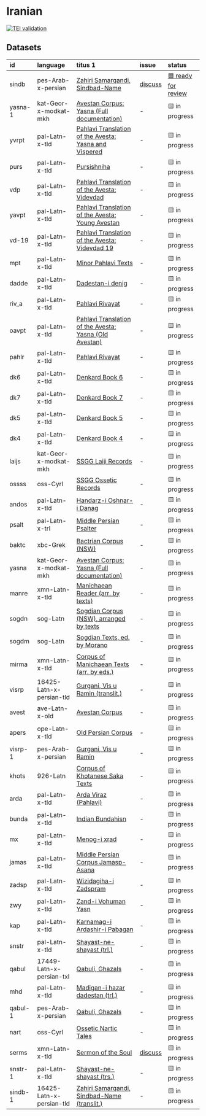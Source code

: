 # Iranian
[![TEI validation](https://github.com/TITUS-2-0/iranian/actions/workflows/validate_data.yaml/badge.svg?branch=main)](https://github.com/TITUS-2-0/iranian/actions/workflows/validate_data.yaml)
## Datasets
| id      | language                 | titus 1                                                                                                                                  | issue                                                    | status                                                             |
|:--------|:-------------------------|:-----------------------------------------------------------------------------------------------------------------------------------------|:---------------------------------------------------------|:-------------------------------------------------------------------|
| sindb   | pes-Arab-x-persian       | [Zahiri Samarqandi, Sindbad-Name](http://titus.uni-frankfurt.de/texte/etca/iran/niran/npers/sindbad/sindb.htm)                           | [discuss](https://github.com/TITUS-2-0/iranian/issues/3) | [🟦 ready for review](https://github.com/TITUS-2-0/iranian/pull/4) |
| yasna-1 | kat-Geor-x-modkat-mkh    | [Avestan Corpus: Yasna (Full documentation)](http://titus.uni-frankfurt.de/texte/etcs/iran/airan/avesta/yasna/yasna/yasna.htm)           | -                                                        | 🟨 in progress                                                     |
| yvrpt   | pal-Latn-x-tld           | [Pahlavi Translation of the Avesta: Yasna and Vispered](http://titus.uni-frankfurt.de/texte/etcs/iran/miran/mpers/avpt/yvrpt/yvrpt.htm)  | -                                                        | 🟨 in progress                                                     |
| purs    | pal-Latn-x-tld           | [Pursishniha](http://titus.uni-frankfurt.de/texte/etcs/iran/miran/mpers/avpt/purs/purs.htm)                                              | -                                                        | 🟨 in progress                                                     |
| vdp     | pal-Latn-x-tld           | [Pahlavi Translation of the Avesta: Videvdad](http://titus.uni-frankfurt.de/texte/etcs/iran/miran/mpers/avpt/vdp/vdp.htm)                | -                                                        | 🟨 in progress                                                     |
| yavpt   | pal-Latn-x-tld           | [Pahlavi Translation of the Avesta: Young Avestan](http://titus.uni-frankfurt.de/texte/etcs/iran/miran/mpers/avpt/yavpt/yavpt.htm)       | -                                                        | 🟨 in progress                                                     |
| vd-19   | pal-Latn-x-tld           | [Pahlavi Translation of the Avesta: Videvdad 19](http://titus.uni-frankfurt.de/texte/etcs/iran/miran/mpers/avpt/vd-19p/vd-19.htm)        | -                                                        | 🟨 in progress                                                     |
| mpt     | pal-Latn-x-tld           | [Minor Pahlavi Texts](http://titus.uni-frankfurt.de/texte/etcs/iran/miran/mpers/mpt/mpt.htm)                                             | -                                                        | 🟨 in progress                                                     |
| dadde   | pal-Latn-x-tld           | [Dadestan-i denig](http://titus.uni-frankfurt.de/texte/etcs/iran/miran/mpers/dadden/dadde.htm)                                           | -                                                        | 🟨 in progress                                                     |
| riv_a   | pal-Latn-x-tld           | [Pahlavi Rivayat](http://titus.uni-frankfurt.de/texte/etcs/iran/miran/mpers/riv_af/riv_a.htm)                                            | -                                                        | 🟨 in progress                                                     |
| oavpt   | pal-Latn-x-tld           | [Pahlavi Translation of the Avesta: Yasna (Old Avestan)](http://titus.uni-frankfurt.de/texte/etcs/iran/miran/mpers/avpt/oavpt/oavpt.htm) | -                                                        | 🟨 in progress                                                     |
| pahlr   | pal-Latn-x-tld           | [Pahlavi Rivayat](http://titus.uni-frankfurt.de/texte/etcs/iran/miran/mpers/pahlriv/pahlr.htm)                                           | -                                                        | 🟨 in progress                                                     |
| dk6     | pal-Latn-x-tld           | [Denkard Book 6](http://titus.uni-frankfurt.de/texte/etcs/iran/miran/mpers/dk6/dk6.htm)                                                  | -                                                        | 🟨 in progress                                                     |
| dk7     | pal-Latn-x-tld           | [Denkard Book 7](http://titus.uni-frankfurt.de/texte/etcs/iran/miran/mpers/dk7/dk7.htm)                                                  | -                                                        | 🟨 in progress                                                     |
| dk5     | pal-Latn-x-tld           | [Denkard Book 5](http://titus.uni-frankfurt.de/texte/etcs/iran/miran/mpers/dk5/dk5.htm)                                                  | -                                                        | 🟨 in progress                                                     |
| dk4     | pal-Latn-x-tld           | [Denkard Book 4](http://titus.uni-frankfurt.de/texte/etcs/iran/miran/mpers/dk4/dk4.htm)                                                  | -                                                        | 🟨 in progress                                                     |
| laijs   | kat-Geor-x-modkat-mkh    | [SSGG Laiji Records](http://titus.uni-frankfurt.de/texte/etce/iran/niran/laiji/laijssgg/laijs.htm)                                       | -                                                        | 🟨 in progress                                                     |
| ossss   | oss-Cyrl                 | [SSGG Ossetic Records](http://titus.uni-frankfurt.de/texte/etce/iran/niran/osset/ossssgg/ossss.htm)                                      | -                                                        | 🟨 in progress                                                     |
| andos   | pal-Latn-x-tld           | [Handarz-i Oshnar-i Danag](http://titus.uni-frankfurt.de/texte/etcs/iran/miran/mpers/andoshn/andos.htm)                                  | -                                                        | 🟨 in progress                                                     |
| psalt   | pal-Latn-x-trl           | [Middle Persian Psalter](http://titus.uni-frankfurt.de/texte/etcs/iran/miran/mpers/psalter/psalt.htm)                                    | -                                                        | 🟨 in progress                                                     |
| baktc   | xbc-Grek                 | [Bactrian Corpus (NSW)](http://titus.uni-frankfurt.de/texte/etcs/iran/miran/baktr/baktcorp/baktc.htm)                                    | -                                                        | 🟨 in progress                                                     |
| yasna   | kat-Geor-x-modkat-mkh    | [Avestan Corpus: Yasna (Full documentation)](http://titus.uni-frankfurt.de/texte/etcs/iran/airan/avesta/yasna/yasnavar/yasna.htm)        | -                                                        | 🟨 in progress                                                     |
| manre   | xmn-Latn-x-tld           | [Manichaean Reader (arr. by texts)](http://titus.uni-frankfurt.de/texte/etcs/iran/miran/manich/manreadc/manre.htm)                       | -                                                        | 🟨 in progress                                                     |
| sogdn   | sog-Latn                 | [Sogdian Corpus (NSW), arranged by texts](http://titus.uni-frankfurt.de/texte/etcs/iran/miran/sogd/sogdnswc/sogdn.htm)                   | -                                                        | 🟨 in progress                                                     |
| sogdm   | sog-Latn                 | [Sogdian Texts, ed. by Morano](http://titus.uni-frankfurt.de/texte/etcs/iran/miran/sogd/sogdmor/sogdm.htm)                               | -                                                        | 🟨 in progress                                                     |
| mirma   | xmn-Latn-x-tld           | [Corpus of Manichaean Texts (arr. by eds.)](http://titus.uni-frankfurt.de/texte/etcs/iran/miran/manich/mirmankb/mirma.htm)               | -                                                        | 🟨 in progress                                                     |
| visrp   | 16425-Latn-x-persian-tld | [Gurgani, Vis u Ramin (translit.)](http://titus.uni-frankfurt.de/texte/etca/iran/niran/npers/visrpx/visrp.htm)                           | -                                                        | 🟨 in progress                                                     |
| avest   | ave-Latn-x-old           | [Avestan Corpus](http://titus.uni-frankfurt.de/texte/etcs/iran/airan/avesta/avest.htm)                                                   | -                                                        | 🟨 in progress                                                     |
| apers   | ope-Latn-x-tld           | [Old Persian Corpus](http://titus.uni-frankfurt.de/texte/etcs/iran/airan/apers/apers.htm)                                                | -                                                        | 🟨 in progress                                                     |
| visrp-1 | pes-Arab-x-persian       | [Gurgani, Vis u Ramin](http://titus.uni-frankfurt.de/texte/etca/iran/niran/npers/visrp/visrp.htm)                                        | -                                                        | 🟨 in progress                                                     |
| khots   | 926-Latn                 | [Corpus of Khotanese Saka Texts](http://titus.uni-frankfurt.de/texte/etcs/iran/miran/khot/khotsak/khots.htm)                             | -                                                        | 🟨 in progress                                                     |
| arda    | pal-Latn-x-tld           | [Arda Viraz (Pahlavi)](http://titus.uni-frankfurt.de/texte/etcs/iran/miran/mpers/arda/arda.htm)                                          | -                                                        | 🟨 in progress                                                     |
| bunda   | pal-Latn-x-tld           | [Indian Bundahisn](http://titus.uni-frankfurt.de/texte/etcs/iran/miran/mpers/bundahis/bunda.htm)                                         | -                                                        | 🟨 in progress                                                     |
| mx      | pal-Latn-x-tld           | [Menog-i xrad](http://titus.uni-frankfurt.de/texte/etcs/iran/miran/mpers/mx/mx.htm)                                                      | -                                                        | 🟨 in progress                                                     |
| jamas   | pal-Latn-x-tld           | [Middle Persian Corpus Jamasp-Asana](http://titus.uni-frankfurt.de/texte/etcs/iran/miran/mpers/jamasp/jamas.htm)                         | -                                                        | 🟨 in progress                                                     |
| zadsp   | pal-Latn-x-tld           | [Wizidagiha-i Zadspram](http://titus.uni-frankfurt.de/texte/etcs/iran/miran/mpers/zadspram/zadsp.htm)                                    | -                                                        | 🟨 in progress                                                     |
| zwy     | pal-Latn-x-tld           | [Zand-i Vohuman Yasn](http://titus.uni-frankfurt.de/texte/etcs/iran/miran/mpers/zwy/zwy.htm)                                             | -                                                        | 🟨 in progress                                                     |
| kap     | pal-Latn-x-tld           | [Karnamag-i Ardashir-i Pabagan](http://titus.uni-frankfurt.de/texte/etcs/iran/miran/mpers/kap/kap.htm)                                   | -                                                        | 🟨 in progress                                                     |
| snstr   | pal-Latn-x-tld           | [Shayast-ne-shayast (trl.)](http://titus.uni-frankfurt.de/texte/etcs/iran/miran/mpers/snstrl/snstr.htm)                                  | -                                                        | 🟨 in progress                                                     |
| qabul   | 17449-Latn-x-persian-txl | [Qabuli, Ghazals](http://titus.uni-frankfurt.de/texte/etcs/iran/niran/npers/qabuli/qabulix/qabul.htm)                                    | -                                                        | 🟨 in progress                                                     |
| mhd     | pal-Latn-x-tld           | [Madigan-i hazar dadestan (trl.)](http://titus.uni-frankfurt.de/texte/etcs/iran/miran/mpers/mhd/mhd.htm)                                 | -                                                        | 🟨 in progress                                                     |
| qabul-1 | pes-Arab-x-persian       | [Qabuli, Ghazals](http://titus.uni-frankfurt.de/texte/etcs/iran/niran/npers/qabuli/qabuliy/qabul.htm)                                    | -                                                        | 🟨 in progress                                                     |
| nart    | oss-Cyrl                 | [Ossetic Nartic Tales](http://titus.uni-frankfurt.de/texte/etcs/iran/niran/oss/nart/nart.htm)                                            | -                                                        | 🟨 in progress                                                     |
| serms   | xmn-Latn-x-tld           | [Sermon of the Soul](http://titus.uni-frankfurt.de/texte/etcs/iran/miran/manich/sermseel/serms.htm)                                      | [discuss](https://github.com/TITUS-2-0/iranian/issues/2) | 🟨 in progress                                                     |
| snstr-1 | pal-Latn-x-tld           | [Shayast-ne-shayast (trs.)](http://titus.uni-frankfurt.de/texte/etcs/iran/miran/mpers/snstrs/snstr.htm)                                  | -                                                        | 🟨 in progress                                                     |
| sindb-1 | 16425-Latn-x-persian-tld | [Zahiri Samarqandi, Sindbad-Name (translit.)](http://titus.uni-frankfurt.de/texte/etca/iran/niran/npers/sindbadx/sindb.htm)              | -                                                        | 🟨 in progress                                                     |